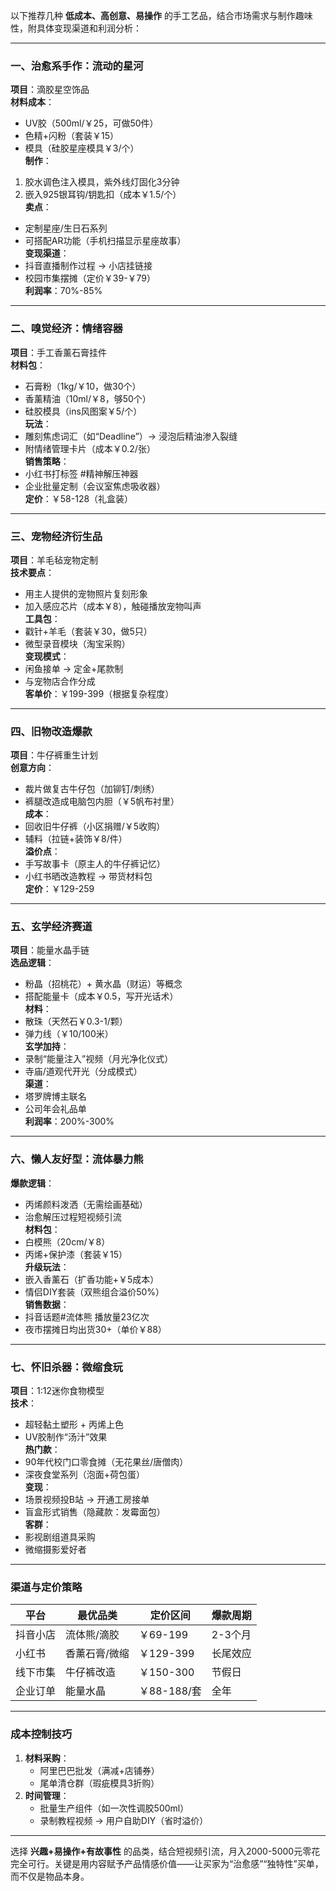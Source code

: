 以下推荐几种 **低成本、高创意、易操作** 的手工艺品，结合市场需求与制作趣味性，附具体变现渠道和利润分析：

---

### **一、治愈系手作：流动的星河**  
**项目**：滴胶星空饰品  
**材料成本**：  
- UV胶（500ml/￥25，可做50件）  
- 色精+闪粉（套装￥15）  
- 模具（硅胶星座模具￥3/个）  
**制作**：  
1. 胶水调色注入模具，紫外线灯固化3分钟  
2. 嵌入925银耳钩/钥匙扣（成本￥1.5/个）  
**卖点**：  
- 定制星座/生日石系列  
- 可搭配AR功能（手机扫描显示星座故事）  
**变现渠道**：  
- 抖音直播制作过程 → 小店挂链接  
- 校园市集摆摊（定价￥39-￥79）  
**利润率**：70%-85%

---

### **二、嗅觉经济：情绪容器**  
**项目**：手工香薰石膏挂件  
**材料包**：  
- 石膏粉（1kg/￥10，做30个）  
- 香薰精油（10ml/￥8，够50个）  
- 硅胶模具（ins风图案￥5/个）  
**玩法**：  
- 雕刻焦虑词汇（如“Deadline”）→ 浸泡后精油渗入裂缝  
- 附情绪管理卡片（成本￥0.2/张）  
**销售策略**：  
- 小红书打标签 #精神解压神器  
- 企业批量定制（会议室焦虑吸收器）  
**定价**：￥58-128（礼盒装）

---

### **三、宠物经济衍生品**  
**项目**：羊毛毡宠物定制  
**技术要点**：  
- 用主人提供的宠物照片复刻形象  
- 加入感应芯片（成本￥8），触碰播放宠物叫声  
**工具包**：  
- 戳针+羊毛（套装￥30，做5只）  
- 微型录音模块（淘宝采购）  
**变现模式**：  
- 闲鱼接单 → 定金+尾款制  
- 与宠物店合作分成  
**客单价**：￥199-399（根据复杂程度）

---

### **四、旧物改造爆款**  
**项目**：牛仔裤重生计划  
**创意方向**：  
- 裁片做复古牛仔包（加铆钉/刺绣）  
- 裤腿改造成电脑包内胆（￥5帆布衬里）  
**成本**：  
- 回收旧牛仔裤（小区捐赠/￥5收购）  
- 辅料（拉链+装饰￥8/件）  
**溢价点**：  
- 手写故事卡（原主人的牛仔裤记忆）  
- 小红书晒改造教程 → 带货材料包  
**定价**：￥129-259

---

### **五、玄学经济赛道**  
**项目**：能量水晶手链  
**选品逻辑**：  
- 粉晶（招桃花）+ 黄水晶（财运）等概念  
- 搭配能量卡（成本￥0.5，写开光话术）  
**材料**：  
- 散珠（天然石￥0.3-1/颗）  
- 弹力线（￥10/100米）  
**玄学加持**：  
- 录制“能量注入”视频（月光净化仪式）  
- 寺庙/道观代开光（分成模式）  
**渠道**：  
- 塔罗牌博主联名  
- 公司年会礼品单  
**利润率**：200%-300%

---

### **六、懒人友好型：流体暴力熊**  
**爆款逻辑**：  
- 丙烯颜料泼洒（无需绘画基础）  
- 治愈解压过程短视频引流  
**材料包**：  
- 白模熊（20cm/￥8）  
- 丙烯+保护漆（套装￥15）  
**升级玩法**：  
- 嵌入香薰石（扩香功能+￥5成本）  
- 情侣DIY套装（双熊组合溢价50%）  
**销售数据**：  
- 抖音话题#流体熊 播放量23亿次  
- 夜市摆摊日均出货30+（单价￥88）

---

### **七、怀旧杀器：微缩食玩**  
**项目**：1:12迷你食物模型  
**技术**：  
- 超轻黏土塑形 + 丙烯上色  
- UV胶制作“汤汁”效果  
**热门款**：  
- 90年代校门口零食摊（无花果丝/唐僧肉）  
- 深夜食堂系列（泡面+荷包蛋）  
**变现**：  
- 场景视频投B站 → 开通工房接单  
- 盲盒形式销售（隐藏款：发霉面包）  
**客群**：  
- 影视剧组道具采购  
- 微缩摄影爱好者

---

### **渠道与定价策略**  
| 平台       | 最优品类          | 定价区间     | 爆款周期 |
|------------|-------------------|--------------|----------|
| 抖音小店   | 流体熊/滴胶      | ￥69-199     | 2-3个月  |
| 小红书     | 香薰石膏/微缩    | ￥129-399    | 长尾效应 |
| 线下市集   | 牛仔裤改造       | ￥150-300    | 节假日   |
| 企业订单   | 能量水晶         | ￥88-188/套  | 全年     |

---

### **成本控制技巧**  
1. **材料采购**：  
   - 阿里巴巴批发（满减+店铺券）  
   - 尾单清仓群（瑕疵模具3折购）  
2. **时间管理**：  
   - 批量生产组件（如一次性调胶500ml）  
   - 录制教程视频 → 用户自助DIY（省时溢价）  

---

选择 **兴趣+易操作+有故事性** 的品类，结合短视频引流，月入2000-5000元零花完全可行。关键是用内容赋予产品情感价值——让买家为“治愈感”“独特性”买单，而不仅是物品本身。